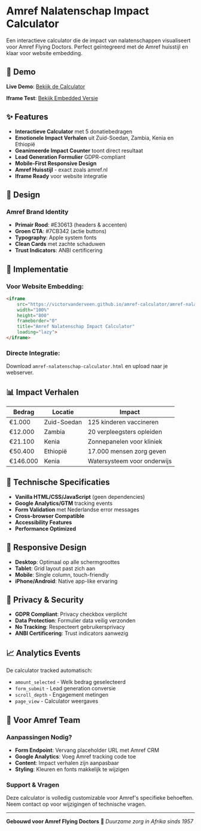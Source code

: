 # Amref Nalatenschap Impact Calculator

Een interactieve calculator die de impact van nalatenschappen visualiseert voor Amref Flying Doctors. Perfect geïntegreerd met de Amref huisstijl en klaar voor website embedding.

## 🎯 Demo

**Live Demo**: [Bekijk de Calculator](https://victorvanderveen.github.io/amref-calculator/amref-nalatenschap-calculator.html)

**Iframe Test**: [Bekijk Embedded Versie](https://victorvanderveen.github.io/amref-calculator/iframe-test.html)

## ✨ Features

- **Interactieve Calculator** met 5 donatiebedragen
- **Emotionele Impact Verhalen** uit Zuid-Soedan, Zambia, Kenia en Ethiopië
- **Geanimeerde Impact Counter** toont direct resultaat
- **Lead Generation Formulier** GDPR-compliant
- **Mobile-First Responsive Design**
- **Amref Huisstijl** - exact zoals amref.nl
- **Iframe Ready** voor website integratie

## 🎨 Design

### Amref Brand Identity
- **Primair Rood**: #E30613 (headers & accenten)
- **Groen CTA**: #7CB342 (actie buttons)
- **Typography**: Apple system fonts
- **Clean Cards** met zachte schaduwen
- **Trust Indicators**: ANBI certificering

## 🔧 Implementatie

### Voor Website Embedding:
```html
<iframe
    src="https://victorvanderveen.github.io/amref-calculator/amref-nalatenschap-calculator.html"
    width="100%"
    height="800"
    frameborder="0"
    title="Amref Nalatenschap Impact Calculator"
    loading="lazy">
</iframe>
```

### Directe Integratie:
Download `amref-nalatenschap-calculator.html` en upload naar je webserver.

## 📊 Impact Verhalen

| Bedrag | Locatie | Impact |
|--------|---------|---------|
| €1.000 | Zuid-Soedan | 125 kinderen vaccineren |
| €12.000 | Zambia | 20 verpleegsters opleiden |
| €21.100 | Kenia | Zonnepanelen voor kliniek |
| €50.400 | Ethiopië | 17.000 mensen zorg geven |
| €146.000 | Kenia | Watersysteem voor onderwijs |

## 🚀 Technische Specificaties

- **Vanilla HTML/CSS/JavaScript** (geen dependencies)
- **Google Analytics/GTM** tracking events
- **Form Validation** met Nederlandse error messages
- **Cross-browser Compatible**
- **Accessibility Features**
- **Performance Optimized**

## 📱 Responsive Design

- **Desktop**: Optimaal op alle schermgroottes
- **Tablet**: Grid layout past zich aan
- **Mobile**: Single column, touch-friendly
- **iPhone/Android**: Native app-like ervaring

## 🔐 Privacy & Security

- **GDPR Compliant**: Privacy checkbox verplicht
- **Data Protection**: Formulier data veilig verzonden
- **No Tracking**: Respecteert gebruikersprivacy
- **ANBI Certificering**: Trust indicators aanwezig

## 📈 Analytics Events

De calculator tracked automatisch:
- `amount_selected` - Welk bedrag geselecteerd
- `form_submit` - Lead generation conversie
- `scroll_depth` - Engagement metingen
- `page_view` - Calculator weergaves

## 🤝 Voor Amref Team

### Aanpassingen Nodig?
- **Form Endpoint**: Vervang placeholder URL met Amref CRM
- **Google Analytics**: Voeg Amref tracking code toe
- **Content**: Impact verhalen zijn aanpasbaar
- **Styling**: Kleuren en fonts makkelijk te wijzigen

### Support & Vragen
Deze calculator is volledig customizable voor Amref's specifieke behoeften. Neem contact op voor wijzigingen of technische vragen.

---

**Gebouwd voor Amref Flying Doctors** 🚁
*Duurzame zorg in Afrika sinds 1957*